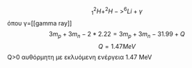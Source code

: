 $$_1^2H+^2H->^6Li+\gamma$$
όπου γ=[[gamma ray]]
$$3m_p+3m_n-2*2.22=3m_p+3m_n-31.99+Q$$
$$Q=1.47MeV$$
Q>0 αυθόρμητη με εκλυόμενη ενέργεια 1.47 MeV
